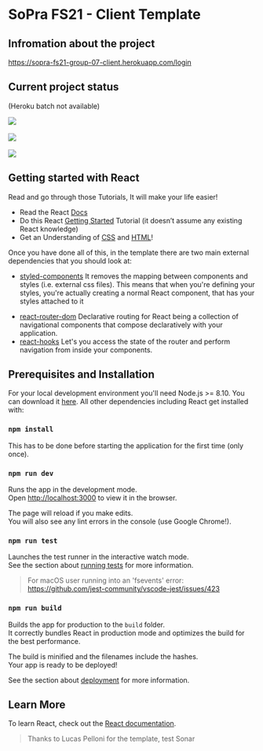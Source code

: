 # SoPra FS21 - Client Template
## Infromation about the project

https://sopra-fs21-group-07-client.herokuapp.com/login

## Current project status
(Heroku batch not available)
<p align="left">
  <a href="https://github.com/sopra-fs21-group-07/client/actions">
    <img src="https://github.com/sopra-fs21-group-07/client/workflows/Deploy%20Project/badge.svg">
  </a>
  <br></br>
  <a href="https://sonarcloud.io/dashboard?id=sopra-fs21-group-07_client">
      <img src="https://sonarcloud.io/api/project_badges/measure?project=sopra-fs21-group-07_client&metric=coverage">
  </a>
  <br></br>
  <a href="https://sonarcloud.io/dashboard?id=sopra-fs21-group-07_client">
        <img src="https://sonarcloud.io/api/project_badges/measure?project=sopra-fs21-group-07_client&metric=alert_status">
    </a>
</p>

## Getting started with React

Read and go through those Tutorials, It will make your life easier!

- Read the React [Docs](https://reactjs.org/docs/getting-started.html)
- Do this React [Getting Started](https://reactjs.org/tutorial/tutorial.html) Tutorial (it doesn’t assume any existing React knowledge)
- Get an Understanding of [CSS](http://localhost:3000) and [HTML](https://www.w3schools.com/html/html_intro.asp)!

Once you have done all of this, in the template there are two main external dependencies that you should look at:

- [styled-components](https://www.styled-components.com/docs)
  It removes the mapping between components and styles (i.e. external css files). This means that when you're defining your styles, you're actually creating a normal React component, that has your styles attached to it
* [react-router-dom](https://reacttraining.com/react-router/web/guides/quick-start) Declarative routing for React being a collection of navigational components that compose declaratively with your application. 
* [react-hooks](https://reactrouter.com/web/api/Hooks) Let's you access the state of the router and perform navigation from inside your components.



## Prerequisites and Installation

For your local development environment you'll need Node.js >= 8.10. You can download it [here](https://nodejs.org). All other dependencies including React get installed with:

### `npm install`

This has to be done before starting the application for the first time (only once).

### `npm run dev`

Runs the app in the development mode.<br>
Open [http://localhost:3000](http://localhost:3000) to view it in the browser.

The page will reload if you make edits.<br>
You will also see any lint errors in the console (use Google Chrome!).

### `npm run test`

Launches the test runner in the interactive watch mode.<br>
See the section about [running tests](https://facebook.github.io/create-react-app/docs/running-tests) for more information.

> For macOS user running into an 'fsevents' error: https://github.com/jest-community/vscode-jest/issues/423

### `npm run build`

Builds the app for production to the `build` folder.<br>
It correctly bundles React in production mode and optimizes the build for the best performance.

The build is minified and the filenames include the hashes.<br>
Your app is ready to be deployed!

See the section about [deployment](https://facebook.github.io/create-react-app/docs/deployment) for more information.

## Learn More

To learn React, check out the [React documentation](https://reactjs.org/).


>Thanks to Lucas Pelloni for the template, test Sonar
